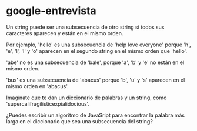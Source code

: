 # google-entrevista
Un string puede ser una subsecuencia de otro string si todos sus caracteres aparecen y están en el mismo orden.

Por ejemplo, 'hello' es una subsecuencia de 'help love everyone' porque 'h', 'e', 'l', 'l' y 'o' aparecen en el segundo string en el mismo orden que 'hello'.

'abe' no es una subsecuencia de 'bale', porque 'a', 'b' y 'e' no están en el mismo orden.

'bus' es una subsecuencia de 'abacus' porque 'b', 'u' y 's' aparecen en el mismo orden en 'abacus'.

Imagínate que te dan un diccionario de palabras y un string, como 'supercalifragilisticexpialidocious'.

¿Puedes escribir un algoritmo de JavaSript para encontrar la palabra más larga en el diccionario que sea una subsecuencia del string?
